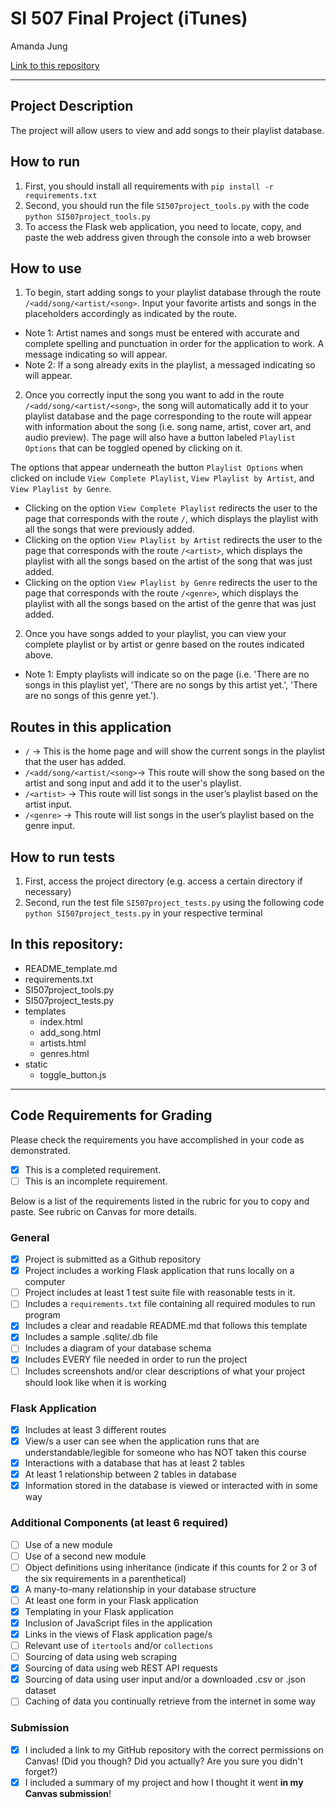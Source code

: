 # SI 507 Final Project (iTunes)

Amanda Jung

[Link to this repository](https://github.com/amajung/SI507-FinalProject)

---

## Project Description

The project will allow users to view and add songs to their playlist database.

## How to run

1. First, you should install all requirements with `pip install -r requirements.txt`
2. Second, you should run the file `SI507project_tools.py` with the code `python SI507project_tools.py`
3. To access the Flask web application, you need to locate, copy, and paste the web address given through the console into a web browser

## How to use

1. To begin, start adding songs to your playlist database through the route `/<add/song/<artist/<song>`. Input your favorite artists and songs in the placeholders accordingly as indicated by the route.
  - Note 1: Artist names and songs must be entered with accurate and complete spelling and punctuation in order for the application to work. A message indicating so will appear.
  - Note 2: If a song already exits in the playlist, a messaged indicating so will appear.

2. Once you correctly input the song you want to add in the route `/<add/song/<artist/<song>`, the song will automatically add it to your playlist database and the page corresponding to the route will appear with information about the song (i.e. song name, artist, cover art, and audio preview). The page will also have a button labeled `Playlist Options` that can be toggled opened by clicking on it.

The options that appear underneath the button `Playlist Options` when clicked on include `View Complete Playlist`, `View Playlist by Artist`, and `View Playlist by Genre`.
  - Clicking on the option `View Complete Playlist` redirects the user to the page that corresponds with the route `/`, which displays the playlist with all the songs that were previously added.
  - Clicking on the option `View Playlist by Artist` redirects the user to the page that corresponds with the route `/<artist>`, which displays the playlist with all the songs based on the artist of the song that was just added.
  - Clicking on the option `View Playlist by Genre` redirects the user to the page that corresponds with the route `/<genre>`, which displays the playlist with all the songs based on the artist of the genre that was just added.

2. Once you have songs added to your playlist, you can view your complete playlist or by artist or genre based on the routes indicated above.
  - Note 1: Empty playlists will indicate so on the page (i.e. 'There are no songs in this playlist yet', 'There are no songs by this artist yet.', 'There are no songs of this genre yet.').

## Routes in this application
- `/` -> This is the home page and will show the current songs in the playlist that the user has added.
- `/<add/song/<artist/<song>`-> This route will show the song based on the artist and song input and add it to the user's playlist.
- `/<artist>` -> This route will list songs in the user’s playlist based on the artist input.
- `/<genre>` -> This route will list songs in the user’s playlist based on the genre input.

## How to run tests
1. First, access the project directory (e.g. access a certain directory if necessary)
2. Second, run the test file `SI507project_tests.py` using the following code `python SI507project_tests.py` in your respective terminal

## In this repository:
- README_template.md
- requirements.txt
- SI507project_tools.py
- SI507project_tests.py
- templates
  - index.html
  - add_song.html
  - artists.html
  - genres.html
- static
  - toggle_button.js


---
## Code Requirements for Grading
Please check the requirements you have accomplished in your code as demonstrated.
- [x] This is a completed requirement.
- [ ] This is an incomplete requirement.

Below is a list of the requirements listed in the rubric for you to copy and paste.  See rubric on Canvas for more details.

### General
- [x] Project is submitted as a Github repository
- [x] Project includes a working Flask application that runs locally on a computer
- [ ] Project includes at least 1 test suite file with reasonable tests in it.
- [ ] Includes a `requirements.txt` file containing all required modules to run program
- [x] Includes a clear and readable README.md that follows this template
- [x] Includes a sample .sqlite/.db file
- [ ] Includes a diagram of your database schema
- [x] Includes EVERY file needed in order to run the project
- [ ] Includes screenshots and/or clear descriptions of what your project should look like when it is working

### Flask Application
- [x] Includes at least 3 different routes
- [x] View/s a user can see when the application runs that are understandable/legible for someone who has NOT taken this course
- [x] Interactions with a database that has at least 2 tables
- [x] At least 1 relationship between 2 tables in database
- [x] Information stored in the database is viewed or interacted with in some way

### Additional Components (at least 6 required)
- [ ] Use of a new module
- [ ] Use of a second new module
- [ ] Object definitions using inheritance (indicate if this counts for 2 or 3 of the six requirements in a parenthetical)
- [x] A many-to-many relationship in your database structure
- [ ] At least one form in your Flask application
- [x] Templating in your Flask application
- [x] Inclusion of JavaScript files in the application
- [x] Links in the views of Flask application page/s
- [ ] Relevant use of `itertools` and/or `collections`
- [ ] Sourcing of data using web scraping
- [x] Sourcing of data using web REST API requests
- [x] Sourcing of data using user input and/or a downloaded .csv or .json dataset
- [ ] Caching of data you continually retrieve from the internet in some way

### Submission
- [x] I included a link to my GitHub repository with the correct permissions on Canvas! (Did you though? Did you actually? Are you sure you didn't forget?)
- [x] I included a summary of my project and how I thought it went **in my Canvas submission**!
